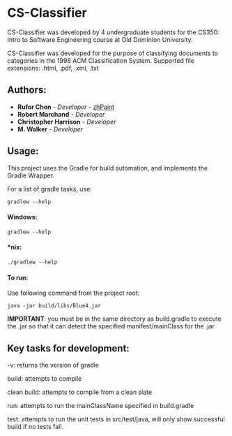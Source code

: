 # CS-Classifier

CS-Classifier was developed by 4 undergraduate students for the CS350: Intro to Software Engineering course at Old Dominion University.

CS-Classifier was developed for the purpose of classifying documents to categories in the 1998 ACM Classification System.
Supported file extensions: .html, .pdf, .xml, .txt

## Authors:
* **Rufor Chen** - *Developer* - [zhPaint](https://github.com/zhPaint)
* **Robert Marchand** - *Developer*
* **Christopher Harrison** - *Developer*
* **M. Walker** - *Developer*


## Usage:
This project uses the Gradle for build automation, and implements the Gradle Wrapper.

For a list of gradle tasks, use:
```
gradlew --help
```

#### Windows:
```
gradlew --help
```
#### *nix:
```
./gradlew --help
```

#### To run:
Use following command from the project root:
```
java -jar build/libs/Blue4.jar
```
**IMPORTANT**: you must be in the same directory as build.gradle to execute the .jar
so that it can detect the specified manifest/mainClass for the .jar

## Key tasks for development:

-v: returns the version of gradle

build: attempts to compile

clean build: attempts to compile from a clean slate

run: attempts to run the mainClassName specified in build.gradle

test: attempts to run the unit tests in src/test/java, will only 
    show successful build if no tests fail.


